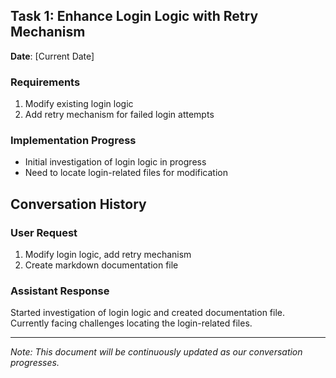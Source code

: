 

## Task 1: Enhance Login Logic with Retry Mechanism

**Date**: \[Current Date]

### Requirements

1.  Modify existing login logic
2.  Add retry mechanism for failed login attempts

### Implementation Progress

*   Initial investigation of login logic in progress
*   Need to locate login-related files for modification

## Conversation History

### User Request

1.  Modify login logic, add retry mechanism
2.  Create markdown documentation file

### Assistant Response

Started investigation of login logic and created documentation file.
Currently facing challenges locating the login-related files.

***

*Note: This document will be continuously updated as our conversation progresses.*
